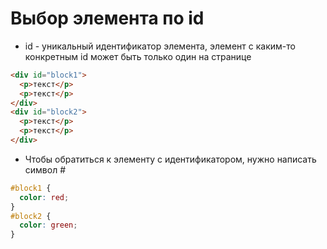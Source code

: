 # Выбор элемента по id

- id - уникальный идентификатор элемента, элемент с каким-то конкретным id может быть только один на странице

```html
<div id="block1">
  <p>текст</p>
  <p>текст</p>
</div>
<div id="block2">
  <p>текст</p>
  <p>текст</p>
</div>
```

- Чтобы обратиться к элементу с идентификатором, нужно написать символ #

```scss
#block1 {
  color: red;
}
#block2 {
  color: green;
}
```

